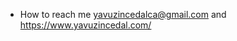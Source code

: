 
- How to reach me yavuzincedalca@gmail.com and https://www.yavuzincedal.com/

<!---
yavuzinc/yavuzinc is a ✨ special ✨ repository because its `README.md` (this file) appears on your GitHub profile.
You can click the Preview link to take a look at your changes.
--->
